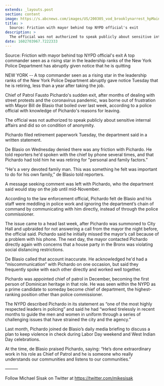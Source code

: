 ```yaml
--- 
extends: _layouts.post 
section: content 
image: https://s.abcnews.com/images/US/200305_vod_brooklynarrest_hpMain_16x9_992.jpg 
title: > 
  Source: Friction with mayor behind top NYPD official's exit 
description: > 
  The official was not authorized to speak publicly about sensitive internal affairs and did so on condition of anonymity.This was something he felt was important to do for his own family,” de Blasio told reporters.The next day, the mayor contacted Pichardo directly again with concerns that a house party in the Bronx was violating social distancing restrictions.Pichardo was appointed chief of patrol in December, becoming the first person of Dominican heritage in that role.He was seen within the NYPD as a prime candidate to someday become chief of department, the highest-ranking position other than police commissioner. 
date: 1602703967.7222333 
--- 
```

Source: Friction with mayor behind top NYPD official's exit A top commander seen as a rising star in the leadership ranks of the New York Police Department has abruptly given notice that he is quitting

NEW YORK -- A top commander seen as a rising star in the leadership ranks of the New York Police Department abruptly gave notice Tuesday that he is retiring, less than a year after taking the job.

Chief of Patrol Fausto Pichardo's sudden exit, after months of dealing with street protests and the coronavirus pandemic, was borne out of frustration with Mayor Bill de Blasio that boiled over last week, according to a police official with knowledge of Pichardo's reasons for leaving.

The official was not authorized to speak publicly about sensitive internal affairs and did so on condition of anonymity.

Pichardo filed retirement paperwork Tuesday, the department said in a written statement.

De Blasio on Wednesday denied there was any friction with Pichardo. He told reporters he'd spoken with the chief by phone several times, and that Pichardo had told him he was retiring for "personal and family factors."

“He's a very devoted family man. This was something he felt was important to do for his own family,” de Blasio told reporters.

A message seeking comment was left with Pichardo, who the department said would stay on the job until mid-November.

According to the law enforcement official, Pichardo felt de Blasio and his staff were meddling in police work and ignoring the department’s chain of command by communicating with him directly, instead of through the police commissioner.

The issue came to a head last week, after Pichardo was summoned to City Hall and upbraided for not answering a call from the mayor the night before, the official said. Pichardo said he initially missed the mayor’s call because of a problem with his phone. The next day, the mayor contacted Pichardo directly again with concerns that a house party in the Bronx was violating social distancing restrictions.

De Blasio called that account inaccurate. He acknowledged he'd had a “miscommunication” with Pichardo on one occasion, but said they frequently spoke with each other directly and worked well together.

Pichardo was appointed chief of patrol in December, becoming the first person of Dominican heritage in that role. He was seen within the NYPD as a prime candidate to someday become chief of department, the highest-ranking position other than police commissioner.

The NYPD described Pichardo in its statement as “one of the most highly respected leaders in policing” and said he had “worked tirelessly in recent months to guide the men and women in uniform through a series of challenging issues that have strained the city and the agency.”

Last month, Pichardo joined de Blasio’s daily media briefing to discuss a plan to keep violence in check during Labor Day weekend and West Indian Day celebrations.

At the time, de Blasio praised Pichardo, saying: “He’s done extraordinary work in his role as Chief of Patrol and he is someone who really understands our communities and listens to our communities.”

———

Follow Michael Sisak on Twitter at https://twitter.com/mikesisak